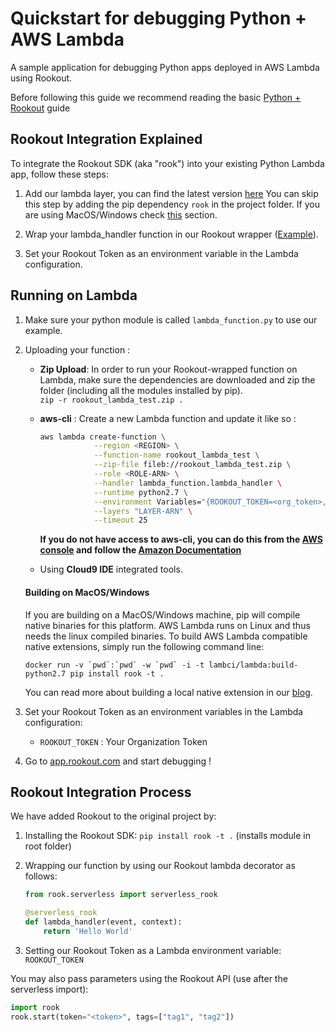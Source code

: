# Quickstart for debugging Python + AWS Lambda

A sample application for debugging Python apps deployed in AWS Lambda using Rookout.

Before following this guide we recommend reading the basic [Python + Rookout] guide

## Rookout Integration Explained

To integrate the Rookout SDK (aka "rook") into your existing Python Lambda app, follow these steps:

1. Add our lambda layer, you can find the latest version [here](https://docs.rookout.com/docs/sdk-digests.html) 
    You can skip this step by adding the pip dependency `rook` in the project folder.
    If you are using MacOS/Windows check [this](#building-on-macoswindows) section.

1. Wrap your lambda_handler function in our Rookout wrapper ([Example](#rookout-integration-process)).

1. Set your Rookout Token as an environment variable in the Lambda configuration.

## Running on Lambda
1. Make sure your python module is called `lambda_function.py` to use our example.

1. Uploading your function : 
    - **Zip Upload**: In order to run your Rookout-wrapped function on Lambda, make sure the dependencies are downloaded and zip
    the folder (including all the modules installed by pip).  
    `zip -r rookout_lambda_test.zip .`

    - **aws-cli** : Create a new Lambda function and update it like so :
        ```bash
        aws lambda create-function \
                    --region <REGION> \
                    --function-name rookout_lambda_test \
                    --zip-file fileb://rookout_lambda_test.zip \
                    --role <ROLE-ARN> \
                    --handler lambda_function.lambda_handler \
                    --runtime python2.7 \
                    --environment Variables="{ROOKOUT_TOKEN=<org_token>,ROOKOUT_ROOK_TAGS=lambda}" \
                    --layers "LAYER-ARN" \
                    --timeout 25
      ```
        **If you do not have access to aws-cli, you can do this from the [AWS console](https://console.aws.amazon.com/lambda/home/functions) and follow the [Amazon Documentation](https://docs.aws.amazon.com/lambda/latest/dg/get-started-create-function.html)**

    - Using **Cloud9 IDE** integrated tools.

    #### Building on MacOS/Windows
    If you are building on a MacOS/Windows machine, pip will compile native binaries for this platform. AWS Lambda runs on Linux and thus needs the linux compiled binaries. To build AWS Lambda compatible native extensions, simply run the following command line:
    ```
    docker run -v `pwd`:`pwd` -w `pwd` -i -t lambci/lambda:build-python2.7 pip install rook -t .
    ```
    
    You can read more about building a local native extension in our [blog](https://www.rookout.com/3_min_hack_for_building_local_native_extensions/).

1. Set your Rookout Token as an environment variables in the Lambda configuration:
    - `ROOKOUT_TOKEN` : Your Organization Token

1. Go to [app.rookout.com](https://app.rookout.com) and start debugging !

## Rookout Integration Process

We have added Rookout to the original project by:
1. Installing the Rookout SDK: `pip install rook -t .` (installs module in root folder)

1. Wrapping our function by using our Rookout lambda decorator as follows:
    ```python
    from rook.serverless import serverless_rook

    @serverless_rook
    def lambda_handler(event, context):
        return 'Hello World'
    ```
    
1. Setting our Rookout Token as a Lambda environment variable: `ROOKOUT_TOKEN`

You may also pass parameters using the Rookout API (use after the serverless import):

```python
import rook
rook.start(token="<token>", tags=["tag1", "tag2"])
```

[Python + Rookout]: https://docs.rookout.com/docs/sdk-setup.html
